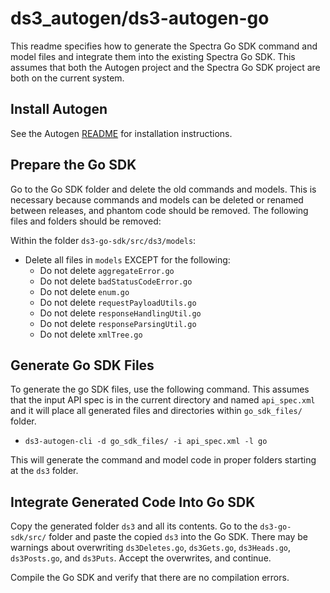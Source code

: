 # ds3_autogen/ds3-autogen-go

This readme specifies how to generate the Spectra Go SDK command and model files and integrate them
into the existing Spectra Go SDK. This assumes that both the Autogen project and the Spectra Go SDK
project are both on the current system.

## Install Autogen

See the Autogen [README](../README.md) for installation instructions.

## Prepare the Go SDK

Go to the Go SDK folder and delete the old commands and models. This is necessary because commands
and models can be deleted or renamed between releases, and phantom code should be removed. The following
files and folders should be removed:

Within the folder `ds3-go-sdk/src/ds3/models`:

  * Delete all files in `models` EXCEPT for the following:
      * Do not delete `aggregateError.go`
      * Do not delete `badStatusCodeError.go`
      * Do not delete `enum.go`
      * Do not delete `requestPayloadUtils.go`
      * Do not delete `responseHandlingUtil.go`
      * Do not delete `responseParsingUtil.go`
      * Do not delete `xmlTree.go`

## Generate Go SDK Files

To generate the go SDK files, use the following command. This assumes that the input API spec is in
the current directory and named `api_spec.xml` and it will place all generated files and directories
within `go_sdk_files/` folder.

* `ds3-autogen-cli -d go_sdk_files/ -i api_spec.xml -l go`

This will generate the command and model code in proper folders starting at the `ds3` folder.

## Integrate Generated Code Into Go SDK

Copy the generated folder `ds3` and all its contents. Go to the `ds3-go-sdk/src/` folder and
paste the copied `ds3` into the Go SDK. There may be warnings about overwriting `ds3Deletes.go`,
`ds3Gets.go`, `ds3Heads.go`, `ds3Posts.go`, and `ds3Puts`. Accept the overwrites, and continue. 

Compile the Go SDK and verify that there are no compilation errors.
